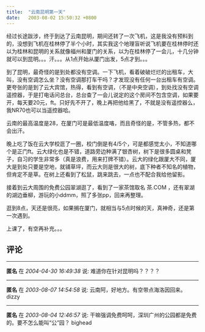 ```yaml
---
title:  "云南昆明第一天"
date:   2003-08-02 15:50:32 +0800
---
```


经过长途跋涉，终于到达了云南昆明，期间还转了一次飞机，这是我没有预料到的，没想到飞机在桂林停了半个小时，其实我这个地理盲听说飞机要在桂林停时还以为桂林和昆明的关系就像福州和厦门的关系，以为在桂林停了一会儿，十几分钟就可以到昆明。。。汗。。。从1点开始从厦门出发，5点才到。。。  

到了昆明，最奇怪的是到处都没有空调。一下飞机，看着破破烂烂的出租车，大叫，没有空调怎么坐？没有空调那打车干吗？才发现没有任何一台出租车有空调。更夸张的是到了云大宾馆，热得，看到有空调，（不是中央空调），到处找没有空调遥控器，于是打电话问总台，总台查了一会儿说定的这个房间不包含空调，如果要开，每天要20元，ft。只好先不开了，晚上再把他给黑了，不就是没有遥控器么，我NR70也可以当遥控器哈。  

云南的最高温度是28，在厦门可是最低温度咯，而且奇怪的是，不管多热，都不会出汗。  

晚上吃了饭在云大学校逛了一圈，校门倒是有4/5个，可是都感觉太小，不知道哪个是正门ft。云大绿化也是不错，道路旁边种满了银杏树，树下是很多圆桌和凳子，自习的学生非常多（真是浪费，用来打牌不错）。云大的绿化跟厦大不同，厦大是到处只要是空地，就铺草坪，而云大则是很大的树，底下种者不知名的植物，但肯定不是草。在树上还看到了松鼠，跳来跳去，一点也不配合我给他留影。  

接着到云大周围的免费公园翠湖逛了，看到了一家茶馆取名 茶.COM ，还有翠湖的湖边垂柳，游玩的小ddmm，照了多张pp，回来再整理。  

逛到8点，天还是很亮，如果搁在厦门，就相当与5点时候的天，真神奇，还是第一次遇到。  

上课了，有空再补充。。。  


## 评论

*****
**匿名** 在 *2004-04-30 16:49:38* 说: 难道你在针对昆明吗？？？？

*****
**匿名** 在 *2003-08-07 14:54:58* 说: 云南阿，好地方。有空带点海洛因回来。
dizzy

*****
**匿名** 在 *2003-08-04 12:46:57* 说: 干嘛强调免费呵呵，深圳广州的公园都是免费的。要不怎么能叫“公”园？
                           bighead

